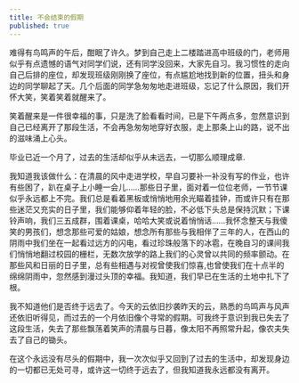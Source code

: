 ```yaml
---
title: 不会结束的假期
published: true
---
```



难得有鸟鸣声的午后，酣眠了许久。梦到自己走上二楼踏进高中班级的门，老师用似乎有点遗憾的语气对同学们说，还有同学没回来，大家先自习。我习惯性的走向自己后排的座位，却发现班级刚刚换了座位，有点尴尬地找到新的位置，扭头和身边的同学聊起了天。几个后面的同学急匆匆地走进班级，忘记了什么原因，我们开怀大笑，笑着笑着就醒来了。

笑着醒来是一件很幸福的事，只是洗了脸看看时间，已是下午两点多，忽然意识到自己已经离开了那段生活，不会再急匆匆地穿好衣服，走上那条上山的路，说不出的滋味涌上心头。

毕业已近一个月了，过去的生活却似乎从未远去，一切那么顺理成章.

我知道我该做什么：在清晨的风中走进学校，早自习要补一补没有写的作业，也许有些困了，趴在桌子上小睡一会儿……那些日子里，面对着一位位老师，一节节课似乎永远都上不完。我们总是看着黑板或悄悄地用余光瞄着挂钟，而或许只有在那些迷茫又充实的日子里，我们能够仰着年轻的脸，不必低下头总是保持沉默；下课铃声响，我们三五成群，围着课桌，哈哈大笑或说着悄悄话……我怀念整天与我傻笑的男孩们，想念那些可爱的姑娘，想念所有那些与我相伴了三年的人，在西山的阴雨中我们坐在一起看过远方的闪电，看过珍珠般落下的冰雹，在晚自习的课间我们悄悄地翻过校园的栅栏，无数次放学的路上我们的心灵曾以共同的频率颤动。在那些风和日丽的日子里，总有些相遇与对视曾使我们惊喜,也曾使我们在十点半的绵绵阴雨中，忽然感到漫过头顶的幸福。我知道，我们早已在生活的土地中扎下了根。

我不知道他们是否终于远去了。今天的云依旧抄袭昨天的云，熟悉的鸟鸣声与风声还依旧听得见，而过去的一个月依旧像个寻常的假期。可我终于意识到我已失去了这段生活，失去了那些飘荡着笑声的清晨与日暮，像太阳不再照常升起，像农夫失去了自己的锄头。

在这个永远没有尽头的假期中，我一次次似乎又回到了过去的生活中，却发现身边的一切都已无处可寻，或许这一切终于远去了，但我知道我永远都没有离开。
